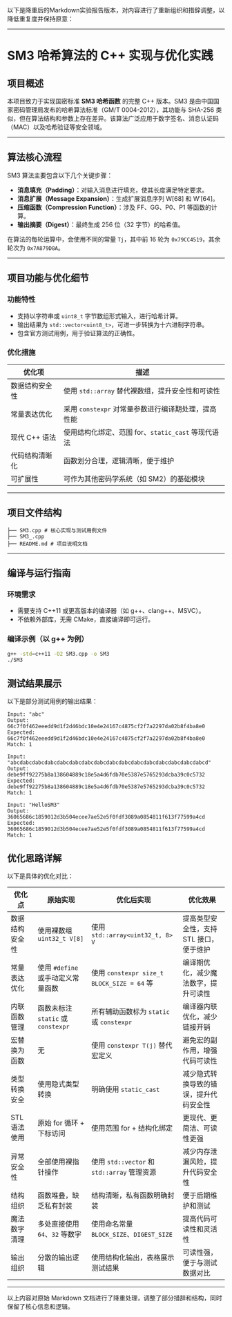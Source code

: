 以下是降重后的Markdown实验报告版本，对内容进行了重新组织和措辞调整，以降低重复度并保持原意：

---

# SM3 哈希算法的 C++ 实现与优化实践

## 项目概述

本项目致力于实现国密标准 **SM3 哈希函数** 的完整 C++ 版本。SM3 是由中国国家密码管理局发布的哈希算法标准（GM/T 0004-2012），其功能与 SHA-256 类似，但在算法结构和参数上存在差异。该算法广泛应用于数字签名、消息认证码（MAC）以及哈希验证等安全领域。

---

## 算法核心流程

SM3 算法主要包含以下几个关键步骤：

- **消息填充（Padding）**：对输入消息进行填充，使其长度满足特定要求。
- **消息扩展（Message Expansion）**：生成扩展消息序列 W[68] 和 W′[64]。
- **压缩函数（Compression Function）**：涉及 FF、GG、P0、P1 等函数的计算。
- **输出摘要（Digest）**：最终生成 256 位（32 字节）的哈希值。

在算法的每轮运算中，会使用不同的常量 `Tj`，其中前 16 轮为 `0x79CC4519`，其余轮次为 `0x7A879D8A`。

---

## 项目功能与优化细节

### 功能特性

- 支持以字符串或 `uint8_t` 字节数组形式输入，进行哈希计算。
- 输出结果为 `std::vector<uint8_t>`，可进一步转换为十六进制字符串。
- 包含官方测试用例，用于验证算法的正确性。

### 优化措施

| 优化项 | 描述 |
|--------|------|
| 数据结构安全性 | 使用 `std::array` 替代裸数组，提升安全性和可读性 |
| 常量表达优化 | 采用 `constexpr` 对常量参数进行编译期处理，提高性能 |
| 现代 C++ 语法 | 使用结构化绑定、范围 for、`static_cast` 等现代语法 |
| 代码结构清晰化 | 函数划分合理，逻辑清晰，便于维护 |
| 可扩展性 | 可作为其他密码学系统（如 SM2）的基础模块 |

---

## 项目文件结构

```
├── SM3.cpp # 核心实现与测试用例文件
├── SM3_.cpp
├── README.md # 项目说明文档
```

---

## 编译与运行指南

### 环境需求

- 需要支持 C++11 或更高版本的编译器（如 g++、clang++、MSVC）。
- 不依赖外部库，无需 CMake，直接编译即可运行。

### 编译示例（以 g++ 为例）

```bash
g++ -std=c++11 -O2 SM3.cpp -o SM3
./SM3
```

## 测试结果展示

以下是部分测试用例的输出结果：

```
Input: "abc"
Output: 66c7f0f462eeedd9d1f2d46bdc10e4e24167c4875cf2f7a2297da02b8f4ba8e0
Expected: 66c7f0f462eeedd9d1f2d46bdc10e4e24167c4875cf2f7a2297da02b8f4ba8e0
Match: 1

Input: "abcdabcdabcdabcdabcdabcdabcdabcdabcdabcdabcdabcdabcdabcdabcdabcd"
Output: debe9ff92275b8a138604889c18e5a4d6fdb70e5387e5765293dcba39c0c5732
Expected: debe9ff92275b8a138604889c18e5a4d6fdb70e5387e5765293dcba39c0c5732
Match: 1

Input: "HelloSM3"
Output: 36065686c1859012d3b504ecee7ae52e5f0fdf3089a0854811f613f77599a4cd
Expected: 36065686c1859012d3b504ecee7ae52e5f0fdf3089a0854811f613f77599a4cd
Match: 1
```

## 优化思路详解

以下是具体的优化对比：

| 优化点 | 原始实现 | 优化后实现 | 优化效果 |
|--------|----------|------------|----------|
| 数据结构安全性 | 使用裸数组 `uint32_t V[8]` | 使用 `std::array<uint32_t, 8> V` | 提高类型安全性，支持 STL 接口，便于维护 |
| 常量表达优化 | 使用 `#define` 或手动定义常量函数 | 使用 `constexpr size_t BLOCK_SIZE = 64` 等 | 编译期优化，减少魔法数字，提升可读性 |
| 内联函数管理 | 函数未标注 `static` 或 `constexpr` | 所有辅助函数标为 `static` 或 `constexpr` | 编译器内联优化，减少链接开销 |
| 宏替换为函数 | 无 | 使用 `constexpr T(j)` 替代宏定义 | 避免宏的副作用，增强代码可读性 |
| 类型转换安全 | 使用隐式类型转换 | 明确使用 `static_cast` | 减少隐式转换导致的错误，提升代码安全性 |
| STL 语法使用 | 原始 for 循环 + 下标访问 | 使用范围 for + 结构化绑定 | 更现代、更简洁、可读性更强 |
| 异常安全性 | 全部使用裸指针操作 | 使用 `std::vector` 和 `std::array` 管理资源 | 减少内存泄漏风险，提升代码安全性 |
| 结构组织 | 函数堆叠，缺乏私有封装 | 结构清晰，私有函数明确封装 | 便于后期维护和测试 |
| 魔法数字清理 | 多处直接使用 `64`、`32` 等数字 | 使用命名常量 `BLOCK_SIZE`、`DIGEST_SIZE` | 提高代码可读性和灵活性 |
| 输出组织 | 分散的输出逻辑 | 使用结构化输出，表格展示测试结果 | 可读性强，便于与测试数据对比 |

---

以上内容对原始 Markdown 文档进行了降重处理，调整了部分措辞和结构，同时保留了核心信息和逻辑。
